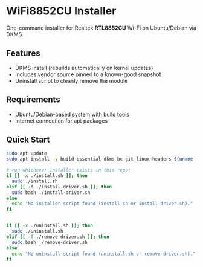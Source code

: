 # WiFi8852CU Installer
One-command installer for Realtek **RTL8852CU** Wi-Fi on Ubuntu/Debian via DKMS.

## Features
- DKMS install (rebuilds automatically on kernel updates)
- Includes vendor source pinned to a known-good snapshot
- Uninstall script to cleanly remove the module

## Requirements
- Ubuntu/Debian-based system with build tools
- Internet connection for apt packages

## Quick Start
```bash
sudo apt update
sudo apt install -y build-essential dkms bc git linux-headers-$(uname -r)

# run whichever installer exists in this repo:
if [[ -x ./install.sh ]]; then
  sudo ./install.sh
elif [[ -f ./install-driver.sh ]]; then
  sudo bash ./install-driver.sh
else
  echo "No installer script found (install.sh or install-driver.sh)."
fi


if [[ -x ./uninstall.sh ]]; then
  sudo ./uninstall.sh
elif [[ -f ./remove-driver.sh ]]; then
  sudo bash ./remove-driver.sh
else
  echo "No uninstall script found (uninstall.sh or remove-driver.sh)."
fi

